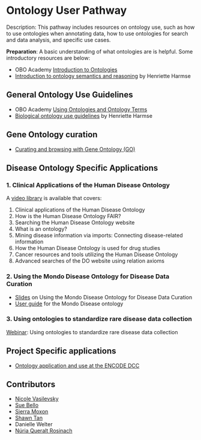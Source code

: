 # Ontology User Pathway

Description: This pathway includes resources on ontology use, such as how to use ontologies when annotating data, how to use ontologies for search and data analysis, and specific use cases.

**Preparation**: A basic understanding of what ontologies are is helpful. Some introductory resources are below:

- OBO Academy [Introduction to Ontologies](../explanation/intro-to-ontologies.md)
- [Introduction to ontology semantics and reasoning](https://henrietteharmse.com/2023/02/17/introduction-to-ontology-semantics-and-reasoning/) by Henriette Harmse

## General Ontology Use Guidelines

- OBO Academy [Using Ontologies and Ontology Terms](../lesson/ontology-term-use.md)
- [Biological ontology use guidelines](https://henrietteharmse.com/2022/02/02/biological-ontology-use-guidelines/) by Henriette Harmse

## Gene Ontology curation

- [Curating and browsing with Gene Ontology (GO)](http://geneontology.org/)

## Disease Ontology Specific Applications

### 1. Clinical Applications of the Human Disease Ontology 

A [video library](https://www.youtube.com/playlist?list=PLYM0tkKvhlX6smyZ4R_OKbi-Mn0_WDjeq) is available that covers:
1. Clinical applications of the Human Disease Ontology
1. How is the Human Disease Ontology FAIR?
1. Searching the Human Disease Ontology website
1. What is an ontology?
1. Mining disease information via imports: Connecting disease-related information
1. How the Human Disease Ontology is used for drug studies
1. Cancer resources and tools utilizing the Human Disease Ontology
1. Advanced searches of the DO website using relation axioms

### 2. Using the Mondo Disease Ontology for Disease Data Curation

- [Slides](https://docs.google.com/presentation/d/1lRnASIv9zmrnmqJvCFRwnpYRPCL8tI4ImCmAXbQIJUc/edit) on Using the Mondo Disease Ontology for Disease Data Curation
- [User guide](https://mondo.readthedocs.io/en/latest/editors-guide/using-mondo-for-curation/) for the Mondo Disease ontology

### 3. Using ontologies to standardize rare disease data collection 

[Webinar](https://www.youtube.com/watch?v=vinZvwXqd_k): Using ontologies to standardize rare disease data collection

## Project Specific applications

- [Ontology application and use at the ENCODE DCC](https://www.ncbi.nlm.nih.gov/pmc/articles/PMC4360730/)

## Contributors
- [Nicole Vasilevsky](https://orcid.org/0000-0001-5208-3432)
- [Sue Bello](https://orcid.org/0000-0003-4606-0597)
- [Sierra Moxon](https://orcid.org/0000-0002-8719-7760)
- [Shawn Tan](https://orcid.org/0000-0001-7258-9596)
- Danielle Welter
- [Núria Queralt Rosinach](https://orcid.org/0000-0003-0169-8159)
 